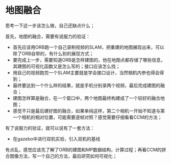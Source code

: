 # 地图融合

思考一下这一步该怎么做，自己还缺点什么；

首先，地图的融合，需要有说服力的验证：

* 首先应该用ORB跑一个自己录制视频的SLAM，把重建的地图展现出来，可以除了ORB自带的，有什么别的展现方式；
* 要完成上一步，需要知道ORB是怎样建图的，他在地图点都存储了哪些信息，其建图的可视化函数又是怎么写的；接口应该怎么找；
* 用自己的视频跑完一个SLAM主要就是学会接口设计，当然相机内参也得会得到；
* 最终要达到一个什么样的结果，就是手机分别录两个视频，最后完成建图的融合；
* 建图怎样算是融合，在一个窗口中，两个地图最终构建成了一个较好的融合地图；
* 感觉不只是最后建好图的融合，如果单纯这样，第二个相机一开始不知道与第一个相机的相对位置，可能需要逐帧对照？感觉需要仔细看看CCM的方法；

有了说服力的验证，就可以说有了一套方法：

* 在gazebo中进行双机实验，引入双机的基线

有点乱，感觉应该先了解了ORB的建图和MP数据结构，计算过程；再看CCM的拼合图像方法，写一个自己的方法，最后研究如何可视化；